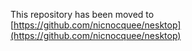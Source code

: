 This repository has been moved to [https://github.com/nicnocquee/nesktop](https://github.com/nicnocquee/nesktop)

